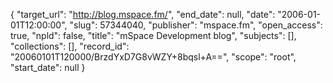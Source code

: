 {
  "target_url": "http://blog.mspace.fm/", 
  "end_date": null, 
  "date": "2006-01-01T12:00:00", 
  "slug": 57344040, 
  "publisher": "mspace.fm", 
  "open_access": true, 
  "npld": false, 
  "title": "mSpace Development blog", 
  "subjects": [], 
  "collections": [], 
  "record_id": "20060101T120000/BrzdYxD7G8vWZY+8bqsl+A==", 
  "scope": "root", 
  "start_date": null
}

